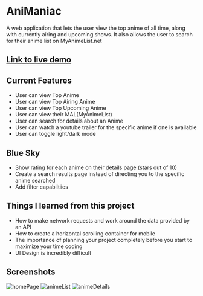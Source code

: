 # AniManiac

A web application that lets the user view the top anime of all time, along with currently airing and upcoming shows. It also allows the user to search for their anime list on MyAnimeList.net

## [Link to live demo](https://shawnkost.github.io/ajax-project/)

## Current Features
* User can view Top Anime
* User can view Top Airing Anime
* User can view Top Upcoming Anime
* User can view their MAL(MyAnimeList)
* User can search for details about an Anime
* User can watch a youtube trailer for the specific anime if one is available
* User can toggle light/dark mode

## Blue Sky
* Show rating for each anime on their details page (stars out of 10)
* Create a search results page instead of directing you to the specific anime searched
* Add filter capabiltiies

## Things I learned from this project
* How to make network requests and work around the data provided by an API
* How to create a horizontal scrolling container for mobile
* The importance of planning your project completely before you start to maximize your time coding
* UI Design is incredibly difficult

## Screenshots
![homePage](https://user-images.githubusercontent.com/71413368/102849573-48480180-43cc-11eb-90df-01718a8a4c22.png)
![animeList](https://user-images.githubusercontent.com/71413368/102849610-5ac23b00-43cc-11eb-8d2f-57c6aa1a6247.png)
![animeDetails](https://user-images.githubusercontent.com/71413368/102849712-93621480-43cc-11eb-8a8e-6b9d99324022.png)
